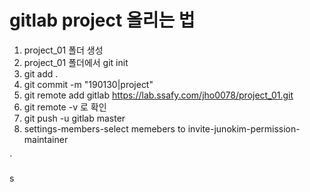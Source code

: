 # gitlab project 올리는 법



1. project_01 폴더 생성
2. project_01 폴더에서 git init
3. git add .
4. git commit -m "190130|project"
5. git remote add gitlab https://lab.ssafy.com/jho0078/project_01.git
6. git remote -v 로 확인
7. git push -u gitlab master
8. settings-members-select memebers to invite-junokim-permission-maintainer

`

s
